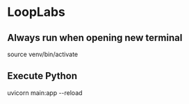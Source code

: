 # LoopLabs

## Always run when opening new terminal

source venv/bin/activate

## Execute Python

uvicorn main:app --reload
